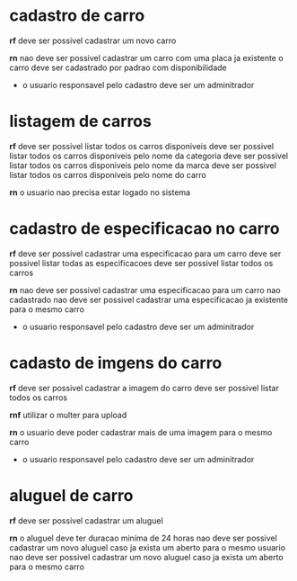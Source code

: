 # cadastro de carro

**rf**
deve ser possivel cadastrar um novo carro

**rn**
nao deve ser possivel cadastrar um carro com uma placa ja existente
o carro deve ser cadastrado por padrao com disponibilidade
* o usuario responsavel pelo cadastro deve ser um adminitrador

# listagem de carros

**rf**
deve ser possivel listar todos os carros disponiveis
deve ser possivel listar todos os carros disponiveis pelo nome da categoria
deve ser possivel listar todos os carros disponiveis pelo nome da marca
deve ser possivel listar todos os carros disponiveis pelo nome do carro

**rn**
o usuario nao precisa estar logado no sistema

# cadastro de especificacao no carro

**rf**
deve ser possivel cadastrar uma especificacao para um carro
deve ser possivel listar todas as especificacoes
deve ser possivel listar todos os carros

**rn**
nao deve ser possivel cadastrar uma especificacao para um carro nao cadastrado
nao deve ser possivel cadastrar uma especificacao ja existente para o mesmo carro
* o usuario responsavel pelo cadastro deve ser um adminitrador

# cadasto de imgens do carro

**rf**
deve ser possivel cadastrar a imagem do carro
deve ser possivel listar todos os carros

**rnf**
utilizar o multer para upload

**rn**
o usuario deve poder cadastrar mais de uma imagem para o mesmo carro
* o usuario responsavel pelo cadastro deve ser um adminitrador

# aluguel de carro

**rf**
deve ser possivel cadastrar um aluguel

**rn**
o aluguel deve ter duracao minima de 24 horas
nao deve ser possivel cadastrar um novo aluguel caso ja exista um aberto para o mesmo usuario
nao deve ser possivel cadastrar um novo aluguel caso ja exista um aberto para o mesmo carro
